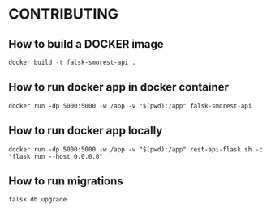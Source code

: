 # CONTRIBUTING

## How to build a DOCKER image

```
docker build -t falsk-smorest-api .
```
##  How to run docker app in docker container

```
docker run -dp 5000:5000 -w /app -v "$(pwd):/app" falsk-smorest-api
```
##  How to run docker app locally

```
docker run -dp 5000:5000 -w /app -v "$(pwd):/app" rest-api-flask sh -c "flask run --host 0.0.0.0"

```

## How to run migrations

```
falsk db upgrade
```